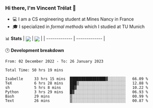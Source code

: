 ### Hi there, I'm Vincent Trélat 👋
 - 💻 I am a CS engineering student at Mines Nancy in France
 - 🎓 I specialized in *formal methods* which I studied at TU Munich

📊 **Stats**
| <img align="center" src="https://readme-stats.clckblog.space/api?username=VTrelat&show_icons=true&include_all_commits=true&theme=tokyonight&hide_border=true" /> | <img align="center" src="https://readme-stats.clckblog.space/api/top-langs/?username=VTrelat&layout=compact&theme=tokyonight&hide_border=true&exclude_repo=ElevatorSimulator" /> |
| ------------- | ------------- |

🕑 **Development breakdown**
<!--START_SECTION:waka-->

```text
From: 02 December 2022 - To: 26 January 2023

Total Time: 50 hrs 19 mins

Isabelle     33 hrs 15 mins  ████████████████▓░░░░░░░░   66.09 %
TeX          6 hrs 28 mins   ███▒░░░░░░░░░░░░░░░░░░░░░   12.88 %
sh           5 hrs 8 mins    ██▓░░░░░░░░░░░░░░░░░░░░░░   10.22 %
Python       3 hrs 29 mins   █▓░░░░░░░░░░░░░░░░░░░░░░░   06.93 %
Bash         29 mins         ▒░░░░░░░░░░░░░░░░░░░░░░░░   00.99 %
Text         26 mins         ▒░░░░░░░░░░░░░░░░░░░░░░░░   00.87 %
```

<!--END_SECTION:waka-->
